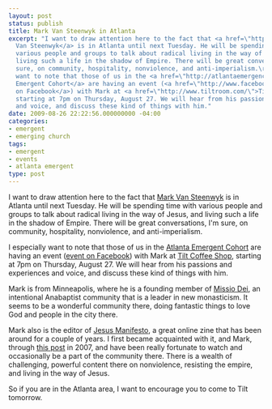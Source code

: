 ```yaml
---
layout: post
status: publish
title: Mark Van Steenwyk in Atlanta
excerpt: "I want to draw attention here to the fact that <a href=\"http://markvans.info/\">Mark
  Van Steenwyk</a> is in Atlanta until next Tuesday. He will be spending time with
  various people and groups to talk about radical living in the way of Jesus, and
  living such a life in the shadow of Empire. There will be great conversations, I'm
  sure, on community, hospitality, nonviolence, and anti-imperialism.\r\n\r\nI especially
  want to note that those of us in the <a href=\"http://atlantaemergence.ning.com/\">Atlanta
  Emergent Cohort</a> are having an event (<a href=\"http://www.facebook.com/event.php?eid=113924013908\">event
  on Facebook</a>) with Mark at <a href=\"http://www.tiltroom.com/\">Tilt Coffee Shop</a>,
  starting at 7pm on Thursday, August 27. We will hear from his passions and experiences
  and voice, and discuss these kind of things with him."
date: 2009-08-26 22:22:56.000000000 -04:00
categories:
- emergent
- emerging church
tags:
- emergent
- events
- atlanta emergent
type: post
---
```

I want to draw attention here to the fact that <a href="http://markvans.info/">Mark Van Steenwyk</a> is in Atlanta until next Tuesday. He will be spending time with various people and groups to talk about radical living in the way of Jesus, and living such a life in the shadow of Empire. There will be great conversations, I'm sure, on community, hospitality, nonviolence, and anti-imperialism.

I especially want to note that those of us in the <a href="http://atlantaemergence.ning.com/">Atlanta Emergent Cohort</a> are having an event (<a href="http://www.facebook.com/event.php?eid=113924013908">event on Facebook</a>) with Mark at <a href="http://www.tiltroom.com/">Tilt Coffee Shop</a>, starting at 7pm on Thursday, August 27. We will hear from his passions and experiences and voice, and discuss these kind of things with him.

Mark is from Minneapolis, where he is a founding member of <a href="http://www.missio-dei.com/">Missio Dei</a>, an intentional Anabaptist community that is a leader in new monasticism. It seems to be a wonderful community there, doing fantastic things to love God and people in the city there.

Mark also is the editor of <a href="http://www.jesusmanifesto.com/">Jesus Manifesto</a>, a great online zine that has been around for a couple of years. I first became acquainted with it, and Mark, through <a href="http://www.jesusmanifesto.com/2007/10/8-loving-challenges-for-emergent/">this post</a> in 2007, and have been really fortunate to watch and occasionally be a part of the community there. There is a wealth of challenging, powerful content there on nonviolence, resisting the empire, and living in the way of Jesus.

So if you are in the Atlanta area, I want to encourage you to come to Tilt tomorrow.
